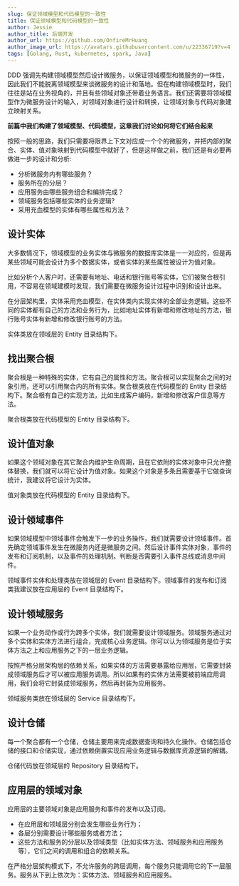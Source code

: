 ```yaml
---
slug: 保证领域模型和代码模型的一致性
title: 保证领域模型和代码模型的一致性
author: Jessie
author_title: 后端开发
author_url: https://github.com/OnfireMrHuang
author_image_url: https://avatars.githubusercontent.com/u/22336719?v=4
tags: [Golang, Rust, kubernetes, spark, Java]
---
```



DDD 强调先构建领域模型然后设计微服务，以保证领域模型和微服务的一体性，因此我们不能脱离领域模型来谈微服务的设计和落地。但在构建领域模型时，我们往往是站在业务视角的，并且有些领域对象还带着业务语言。我们还需要将领域模型作为微服务设计的输入，对领域对象进行设计和转换，让领域对象与代码对象建立映射关系。

**前篇中我们构建了领域模型、代码模型，这章我们讨论如何将它们结合起来**

按照一般的思路，我们只需要将限界上下文对应成一个个的微服务，并把内部的聚合、实体、值对象映射到代码模型中就好了，但是这样做之前，我们还是有必要再做进一步的设计和分析:

* 分析微服务内有哪些服务？
* 服务所在的分层？
* 应用服务由哪些服务组合和编排完成？
* 领域服务包括哪些实体的业务逻辑?
* 采用充血模型的实体有哪些属性和方法？

## 设计实体

大多数情况下，领域模型的业务实体与微服务的数据库实体是一一对应的，但是再某些领域可能会设计为多个数据实体，或者实体的某些属性被设计为值对象。

比如分析个人客户时，还需要有地址、电话和银行账号等实体，它们被聚合根引用，不容易在领域建模时发现，我们需要在微服务设计过程中识别和设计出来。

在分层架构里，实体采用充血模型，在实体类内实现实体的全部业务逻辑。这些不同的实体都有自己的方法和业务行为，比如地址实体有新增和修改地址的方法，银行账号实体有新增和修改银行账号的方法。

实体类放在领域层的 Entity 目录结构下。

## 找出聚合根

聚合根是一种特殊的实体，它有自己的属性和方法。聚合根可以实现聚合之间的对象引用，还可以引用聚合内的所有实体。聚合根类放在代码模型的 Entity 目录结构下。聚合根有自己的实现方法，比如生成客户编码，新增和修改客户信息等方法。

聚合根类放在代码模型的 Entity 目录结构下。

## 设计值对象

如果这个领域对象在其它聚合内维护生命周期，且在它依附的实体对象中只允许整体替换，我们就可以将它设计为值对象。如果这个对象是多条且需要基于它做查询统计，我建议将它设计为实体。

值对象类放在代码模型的 Entity 目录结构下。

## 设计领域事件

如果领域模型中领域事件会触发下一步的业务操作，我们就需要设计领域事件。首先确定领域事件发生在微服务内还是微服务之间。然后设计事件实体对象，事件的发布和订阅机制，以及事件的处理机制。判断是否需要引入事件总线或消息中间件。

领域事件实体和处理类放在领域层的 Event 目录结构下。领域事件的发布和订阅类我建议放在应用层的 Event 目录结构下。

## 设计领域服务

如果一个业务动作或行为跨多个实体，我们就需要设计领域服务。领域服务通过对多个实体和实体方法进行组合，完成核心业务逻辑。你可以认为领域服务是位于实体方法之上和应用服务之下的一层业务逻辑。

按照严格分层架构层的依赖关系，如果实体的方法需要暴露给应用层，它需要封装成领域服务后才可以被应用服务调用。所以如果有的实体方法需要被前端应用调用，我们会将它封装成领域服务，然后再封装为应用服务。

领域服务类放在领域层的 Service 目录结构下。

## 设计仓储

每一个聚合都有一个仓储，仓储主要用来完成数据查询和持久化操作。仓储包括仓储的接口和仓储实现，通过依赖倒置实现应用业务逻辑与数据库资源逻辑的解耦。

仓储代码放在领域层的 Repository 目录结构下。

## 应用层的领域对象

应用层的主要领域对象是应用服务和事件的发布以及订阅。

* 在应用层和领域层分别会发生哪些业务行为；
* 各层分别需要设计哪些服务或者方法；
* 这些方法和服务的分层以及领域类型（比如实体方法、领域服务和应用服务等），它们之间的调用和组合的依赖关系。

在严格分层架构模式下，不允许服务的跨层调用，每个服务只能调用它的下一层服务。服务从下到上依次为：实体方法、领域服务和应用服务。
